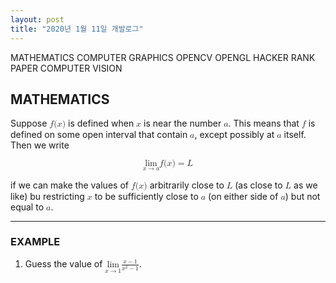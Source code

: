 ```yaml
---
layout: post
title: "2020년 1월 11일 개발로그"
---
```


MATHEMATICS
COMPUTER GRAPHICS
OPENCV
OPENGL
HACKER RANK
PAPER
COMPUTER VISION

<a name="mathematics"></a>
## MATHEMATICS

Suppose <math><semantics><mrow><mi>f</mi><mrow><mo fence="true" stretchy="false">(</mo><mrow><mi>x</mi></mrow><mo fence="true" stretchy="false">)</mo></mrow></mrow></semantics></math> is defined when <math><semantics><mi>x</mi></semantics></math> is near the number <math><semantics><mi>a</mi></semantics></math>. This means that <math><semantics><mi>f</mi></semantics></math> is defined on some open interval that contain <math><semantics><mi>a</mi></semantics></math>, except possibly at <math><semantics><mi>a</mi></semantics></math> itself. Then we write

<math xmlns="http://www.w3.org/1998/Math/MathML" display="block">
 <semantics>
  <mrow>
   <mrow>
    <munder>
     <mi>lim</mi>
     <mrow>
      <mi>x</mi>
      <mo stretchy="false">→</mo>
      <mi>a</mi>
     </mrow>
    </munder>
    <mrow>
     <mi>f</mi>
     <mrow>
      <mo fence="true" stretchy="false">(</mo>
      <mrow>
       <mi>x</mi>
      </mrow>
      <mo fence="true" stretchy="false">)</mo>
     </mrow>
    </mrow>
   </mrow>
   <mo stretchy="false">=</mo>
   <mi>L</mi>
  </mrow>
 </semantics>
</math>

if we can make the values of <math><semantics><mrow><mi>f</mi><mrow><mo fence="true" stretchy="false">(</mo><mrow><mi>x</mi></mrow><mo fence="true" stretchy="false">)</mo></mrow></mrow></semantics></math> arbitrarily close to <math><semantics><mi>L</mi></semantics></math> (as close to <math><semantics><mi>L</mi></semantics></math> as we like) bu restricting <math><semantics><mi>x</mi></semantics></math> to be sufficiently close to <math><semantics><mi>a</mi></semantics></math> (on either side of <math><semantics><mi>a</mi></semantics></math>) but not equal to <math><semantics><mi>a</mi></semantics></math>.

---

### EXAMPLE

1. Guess the value of <math><semantics><mrow><munder><mi>lim</mi><mrow><mi>x</mi><mo stretchy="false">→</mo><mn>1</mn></mrow></munder><mfrac><mrow><mi>x</mi><mo stretchy="false">−</mo><mn>1</mn></mrow><mrow><msup><mi>x</mi><mn>2</mn></msup><mo stretchy="false">−</mo><mn>1</mn></mrow></mfrac></mrow></semantics></math>.

<div id="canvas">&nbsp;</div>

<script>
  var scene = new THREE.Scene();
  var camera = new THREE.PerspectiveCamera( 75, window.innerWidth/window.innerHeight, 0.1, 1000 );

  var container = document.getElementById('canvas');

  console.log(container.clientWidth);
  container.clientHeight = container.clientWidth;

  var renderer = new THREE.WebGLRenderer();
  renderer.setSize( container.clientWidth - 40, container.clientWidth - 40 );


  container.appendChild( renderer.domElement );

  var geometry = new THREE.BoxGeometry( 1, 1, 1 );
  var material = new THREE.MeshBasicMaterial( { color: 0x00ff00 } );
  var cube = new THREE.Mesh( geometry, material );
  scene.add( cube );

  camera.position.z = 5;

  var animate = function () {
    requestAnimationFrame( animate );

    cube.rotation.x += 0.01;
    cube.rotation.y += 0.01;

    renderer.render( scene, camera );
  };

  animate();
</script>
